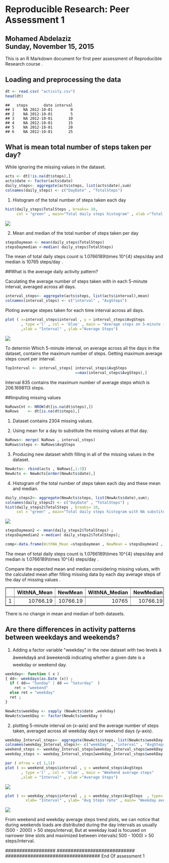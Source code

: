 # Reproducible Research: Peer Assessment 1
Mohamed Abdelaziz  
Sunday, November 15, 2015  
---

This is an R Markdown document for first peer assessment of Reproducible Research course . 

## Loading and preprocessing the data


```r
dt <- read.csv( "activity.csv")
head(dt)
```

```
##   steps       date interval
## 1    NA 2012-10-01        0
## 2    NA 2012-10-01        5
## 3    NA 2012-10-01       10
## 4    NA 2012-10-01       15
## 5    NA 2012-10-01       20
## 6    NA 2012-10-01       25
```

## What is mean total number of steps taken per day?
While  ignoring the missing values in the dataset.


```r
acts <- dt[!is.na(dt$steps),]
acts$date <- factor(acts$date) 
daily_steps<- aggregate(acts$steps, list(acts$date),sum)
colnames(daily_steps) <- c("DayDate" , "TotalSteps")
```

1. Histogram of the total number of steps taken each day


```r
hist(daily_steps$TotalSteps , breaks= 10, 
     col = "green" , main="Total daily steps histogram" , xlab ="Total steps count") 
```

![](PA1_template_files/figure-html/unnamed-chunk-4-1.png) 

2. Mean and median of the total number of steps taken per day


```r
stepsDaymean <- mean(daily_steps$TotalSteps)
stepsDaymedian <-median( daily_steps$TotalSteps)
```
The mean of total daily steps count is 1.0766189\times 10^{4} steps/day  and median is 10765 steps/day  .


##What is the average daily activity pattern?

Caculating the average number of steps taken with in each 5-minute interval, averaged across all days.


```r
interval_steps<- aggregate(acts$steps, list(acts$interval),mean)
colnames(interval_steps) <- c("interval" , "AvgSteps")
```
Ploting average stepes taken for each time interval across all days.


```r
plot ( x=interval_steps$interval , y = interval_steps$AvgSteps 
       , type ='l' , col = 'blue' , main = "Average steps on 5-minute interval" 
       ,xlab = "Interval" , ylab ="Average Steps")
```

![](PA1_template_files/figure-html/unnamed-chunk-7-1.png) 

To determin Which 5-minute interval, on average across all the days in the dataset, contains the maximum number of steps. Getting maximum average steps count per interval.


```r
TopInterval <- interval_steps[ interval_steps$AvgSteps
                               ==max(interval_steps$AvgSteps),]
```

Interval 835 contains the maximum number of average steps which is 206.1698113 steps.

##Imputing missing values

```r
NaRowsCnt <- NROW(dt[is.na(dt$steps),])
NaRows    <- dt[is.na(dt$steps),]
```
1. Dataset contains 2304 missing values.

2. Using mean for a day to substitute the missing values at that day.


```r
NaRows<- merge( NaRows , interval_steps)
NaRows$steps <- NaRows$AvgSteps
```

3. Producing new dataset whith filling in all of the missing values in the dataset.

```r
NewActs<- rbind(acts , NaRows[,1:3])
NewActs <- NewActs[order(NewActs$date),] 
```


4. Histogram of the total number of steps taken each day and these mean and median.

```r
daily_steps2<- aggregate(NewActs$steps, list(NewActs$date),sum);
colnames(daily_steps2) <- c("DayDate" , "TotalSteps") ;
hist(daily_steps2$TotalSteps , breaks= 10, 
     col = "green" , main="Total daily steps histogram with NA substituted") ;
```

![](PA1_template_files/figure-html/unnamed-chunk-12-1.png) 

```r
stepsDaymean2 <- mean(daily_steps2$TotalSteps) ;
stepsDaymedian2 <-median( daily_steps2$TotalSteps);

comp<-data.frame(WithNA_Mean =stepsDaymean , NewMean = stepsDaymean2 , WithNA_Median= stepsDaymedian , NewMedian = stepsDaymedian2) 
```

  The mean of total daily steps count is 1.0766189\times 10^{4} steps/day  and median is     1.0766189\times 10^{4} steps/day  .
  
 Compare the expected mean and median considering missing values, with the calculated mean after filling missing data by each day average steps of the day of missing values . 

<!-- html table generated in R 3.2.2 by xtable 1.8-0 package -->
<!-- Mon Nov 30 10:36:21 2015 -->
<table border=1>
<tr> <th>  </th> <th> WithNA_Mean </th> <th> NewMean </th> <th> WithNA_Median </th> <th> NewMedian </th>  </tr>
  <tr> <td align="right"> 1 </td> <td align="right"> 10766.19 </td> <td align="right"> 10766.19 </td> <td align="right"> 10765 </td> <td align="right"> 10766.19 </td> </tr>
   </table>
  
  There is no change in mean and median of both datasets. 


## Are there differences in activity patterns between weekdays and weekends?


1.  Adding a factor variable "weekday" in the new dataset <with filled NA> with two levels â âweekdayâ and âweekendâ indicating whether a given date is a weekday or weekend day.


```r
weekday<- function ( x )  
{ dd<- weekdays(as.Date (x)) ;
  if ( dd== "Sunday" | dd == "Saturday"  ) 
    ret = "weekend" 
  else ret = "weekday"    
  ret ;
}

NewActs$weekDay <- sapply (NewActs$date ,weekday)
NewActs$weekDay <- factor(NewActs$weekDay )
```

2. plotting 5-minute interval on (x-axis) and the average number of steps taken, averaged across all weekday days or weekend days (y-axis).


```r
weekday_Interval_steps<- aggregate(NewActs$steps, list(NewActs$weekDay , NewActs$interval ), mean)
colnames(weekday_Interval_steps)<- c("weekDay" , "interval" , "AvgSteps")
weekend_steps <- weekday_Interval_steps[weekday_Interval_steps$weekDay == "weekend",]
weekday_steps <- weekday_Interval_steps[weekday_Interval_steps$weekDay == "weekday",]

par ( mfrow = c( 1,1))
plot ( x= weekend_steps$interval , y = weekend_steps$AvgSteps 
       , type ='l' , col = 'blue' , main = "Weekend average steps"  
       ,xlab = "Interval" , ylab ="Average Steps")
```

![](PA1_template_files/figure-html/unnamed-chunk-15-1.png) 

```r
plot ( x= weekday_steps$interval , y = weekday_steps$AvgSteps  , type='l' , col = 'green',
         xlab= "Interval" , ylab= "Avg Steps rate" , main= "Weekday average steps")
```

![](PA1_template_files/figure-html/unnamed-chunk-15-2.png) 

From weekend and weekday average steps trend plots, we can notice that during weekends loads are distributed during the day intervals as usually (500 - 2000) > 50 steps/interval, 
But at weekday load is focused on narrower time slots and maximized between intervals( 500 - 1000) > 50 steps/interval.


################## ############################ ##################################
End Of assessment 1 
